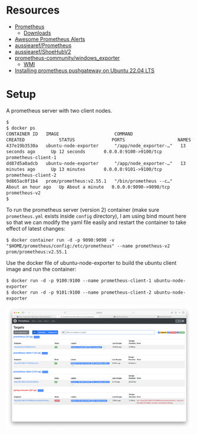 # Resources

- [Prometheus](https://prometheus.io/)
  - [Downloads](https://prometheus.io/download/)
- [Awesome Prometheus Alerts](https://samber.github.io/awesome-prometheus-alerts/rules.html)
- [aussiearef/Prometheus](https://github.com/aussiearef/Prometheus)
- [aussiearef/ShoeHubV2](https://github.com/aussiearef/ShoeHubV2)
- [prometheus-community/windows_exporter](https://github.com/prometheus-community/windows_exporter)
  - [WMI](https://learn.microsoft.com/en-us/windows/win32/wmisdk/wmi-start-page)
- [Installing prometheus pushgateway on Ubuntu 22.04 LTS](https://www.devopstricks.in/installing-prometheus-pushgateway-on-ubuntu-22-04-lts/)

# Setup

A prometheus server with two client nodes.

```
$
$ docker ps
CONTAINER ID   IMAGE                     COMMAND                  CREATED             STATUS              PORTS                    NAMES
437e19b3530a   ubuntu-node-exporter      "/app/node_exporter-…"   13 seconds ago      Up 12 seconds       0.0.0.0:9100->9100/tcp   prometheus-client-1
dd87d5a0adcb   ubuntu-node-exporter      "/app/node_exporter-…"   13 minutes ago      Up 13 minutes       0.0.0.0:9101->9100/tcp   prometheus-client-2
9d865ac0f1b4   prom/prometheus:v2.55.1   "/bin/prometheus --c…"   About an hour ago   Up About a minute   0.0.0.0:9090->9090/tcp   prometheus-v2
$
```

To run the prometheus server (version 2) container (make sure `prometheus.yml` exists inside `config` directory), I am using bind mount here so that we can modify the yaml file easily and restart the container to take effect of latest changes:

```
$ docker container run -d -p 9090:9090 -v "$HOME/prometheus/config:/etc/prometheus" --name prometheus-v2 prom/prometheus:v2.55.1
```

Use the docker file of ubuntu-node-exporter to build the ubuntu client image and run the container:

```
$ docker run -d -p 9100:9100 --name prometheus-client-1 ubuntu-node-exporter
$ docker run -d -p 9101:9100 --name prometheus-client-2 ubuntu-node-exporter
```

![img](image.png)
